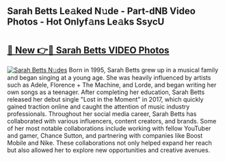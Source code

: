 ## Sarah Betts Le𝚊ked N𝚞de - Part-dNB Video Photos - Hot Onlyf𝚊ns Le𝚊ks SsycU

# <h2><a href="http://ac32428.deff.icu/?id=Sarah+Betts">🔗 New 👉🔴 Sarah Betts VIDEO Photos</a></h2>

[![Sarah Betts N𝚞des](https://i.imgur.com/rIISA9y.gif)](http://ac32428.deff.icu/?id=Sarah+Betts)
Born in 1995, Sarah Betts grew up in a musical family and began singing at a young age. She was heavily influenced by artists such as Adele, Florence + The Machine, and Lorde, and began writing her own songs as a teenager. After completing her education, Sarah Betts released her debut single "Lost in the Moment" in 2017, which quickly gained traction online and caught the attention of music industry professionals. Throughout her social media career, Sarah Betts has collaborated with various influencers, content creators, and brands. Some of her most notable collaborations include working with fellow YouTuber and gamer, Chance Sutton, and partnering with companies like Boost Mobile and Nike. These collaborations not only helped expand her reach but also allowed her to explore new opportunities and creative avenues.
